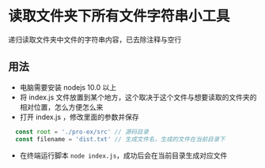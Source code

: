 # 读取文件夹下所有文件字符串小工具

递归读取文件夹中文件的字符串内容，已去除注释与空行

## 用法
* 电脑需要安装 nodejs 10.0 以上
* 将 index.js 文件放置到某个地方，这个取决于这个文件与想要读取的文件夹的相对位置，怎么方便怎么来
* 打开 index.js ，修改里面的参数并保存
```javascript
  const root = './pro-ex/src' // 源码目录
  const filename = 'dist.txt' // 生成文件名，生成的文件在当前目录下
```
* 在终端运行脚本 ` node index.js `，成功后会在当前目录生成对应文件
